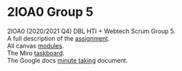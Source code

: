 # 2IOA0 Group 5
2IOA0 (2020/2021 Q4) DBL HTI + Webtech Scrum Group 5.\
A full description of the [assignment](https://canvas.tue.nl/courses/14808/pages/course-assignment).\
All canvas [modules](https://canvas.tue.nl/courses/14808/modules).\
The Miro [taskboard](https://miro.com/app/board/o9J_lJ4Bv-o=/).\
The Google docs [minute taking](https://docs.google.com/document/d/19VZTrbw_GhoA1CzZ53FAYedEe9v6PaZ_2JOgWYS1MUY/edit#) document.

